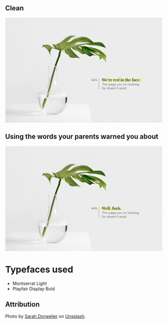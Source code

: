 ## Clean
![clean](./desk-plant-no-cussing.png)

## Using the words your parents warned you about
![clean](./desk-plant-cussing.png)

# Typefaces used
- Montserrat Light
- Playfair Display Bold

## Attribution
Photo by [Sarah Dorweiler](https://unsplash.com/photos/m2J105CzEAU?utm_source=unsplash&utm_medium=referral&utm_content=creditCopyText) on [Unsplash](https://unsplash.com).
